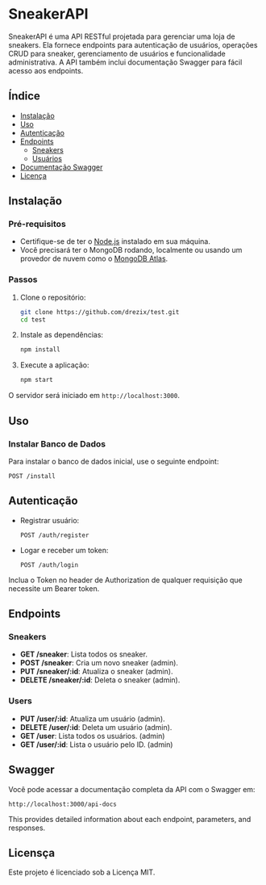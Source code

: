 
# SneakerAPI

SneakerAPI é uma API RESTful projetada para gerenciar uma loja de sneakers. Ela fornece endpoints para autenticação de usuários, operações CRUD para sneaker, gerenciamento de usuários e funcionalidade administrativa. A API também inclui documentação Swagger para fácil acesso aos endpoints.

## Índice

- [Instalação](#instalação)
- [Uso](#uso)
- [Autenticação](#autenticação)
- [Endpoints](#endpoints)
  - [Sneakers](#sneakers)
  - [Usuários](#users)
- [Documentação Swagger](#swagger)
- [Licença](#licença)

## Instalação

### Pré-requisitos

- Certifique-se de ter o [Node.js](https://nodejs.org/) instalado em sua máquina.
- Você precisará ter o MongoDB rodando, localmente ou usando um provedor de nuvem como o [MongoDB Atlas](https://www.mongodb.com/atlas/database).

### Passos

1. Clone o repositório:
    ```bash
    git clone https://github.com/drezix/test.git
    cd test
    ```

2. Instale as dependências:
    ```bash
    npm install
    ```

3. Execute a aplicação:
    ```bash
    npm start
    ```

O servidor será iniciado em `http://localhost:3000`.

## Uso

### Instalar Banco de Dados

Para instalar o banco de dados inicial, use o seguinte endpoint:
```http
POST /install
```

## Autenticação

- Registrar usuário:
    ```http
    POST /auth/register
    ```

- Logar e receber um token:
    ```http
    POST /auth/login
    ```

Inclua o Token no header de Authorization de qualquer requisição que necessite um Bearer token. 

## Endpoints

### Sneakers

- **GET /sneaker**: Lista todos os sneaker.
- **POST /sneaker**: Cria um novo sneaker (admin).
- **PUT /sneaker/:id**: Atualiza o sneaker (admin).
- **DELETE /sneaker/:id**: Deleta o sneaker (admin).

### Users

- **PUT /user/:id**: Atualiza um usuário (admin).
- **DELETE /user/:id**: Deleta um usuário (admin).
- **GET /user**: Lista todos os usuários. (admin)
- **GET /user/:id**: Lista o usuário pelo ID. (admin)

## Swagger

Você pode acessar a documentação completa da API com o Swagger em:

```
http://localhost:3000/api-docs
```

This provides detailed information about each endpoint, parameters, and responses.

## Licensça

Este projeto é licenciado sob a Licença MIT.
